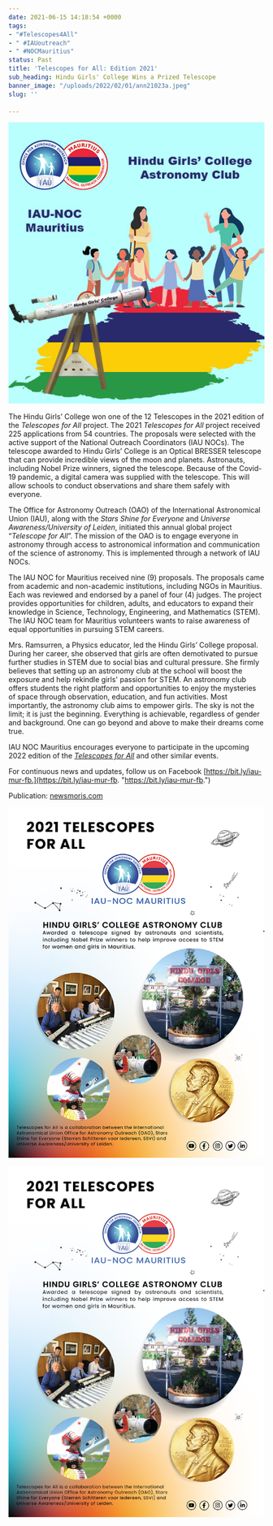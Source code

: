 ```yaml
---
date: 2021-06-15 14:18:54 +0000
tags:
- "#Telescopes4All"
- " #IAUoutreach"
- " #NOCMauritius"
status: Past
title: 'Telescopes for All: Edition 2021'
sub_heading: Hindu Girls' College Wins a Prized Telescope
banner_image: "/uploads/2022/02/01/ann21023a.jpeg"
slug: ''

---
```

![Poster designed by: Ms. Tasneem Rossenkhan](/uploads/2022/02/01/telescopes-for-all-illustration-by-tasneem-rossenkhan.jpg "Telescopes For All edition 2021")

The Hindu Girls’ College won one of the 12 Telescopes in the 2021 edition of the _Telescopes for All_ project. The 2021 _Telescopes for All_ project received 225 applications from 54 countries. The proposals were selected with the active support of the National Outreach Coordinators (IAU NOCs). The telescope awarded to Hindu Girls’ College is an Optical BRESSER telescope that can provide incredible views of the moon and planets. Astronauts, including Nobel Prize winners, signed the telescope. Because of the Covid-19 pandemic, a digital camera was supplied with the telescope. This will allow schools to conduct observations and share them safely with everyone.

The Office for Astronomy Outreach (OAO) of the International Astronomical Union (IAU), along with the _Stars Shine for Everyone_ and _Universe Awareness/University of Leiden_, initiated this annual global project “_Telescope for All_”. The mission of the OAO is to engage everyone in astronomy through access to astronomical information and communication of the science of astronomy. This is implemented through a network of IAU NOCs.

The IAU NOC for Mauritius received nine (9) proposals. The proposals came from academic and non-academic institutions, including NGOs in Mauritius. Each was reviewed and endorsed by a panel of four (4) judges. The project provides opportunities for children, adults, and educators to expand their knowledge in Science, Technology, Engineering, and Mathematics (STEM). The IAU NOC team for Mauritius volunteers wants to raise awareness of equal opportunities in pursuing STEM careers.

Mrs. Ramsurren, a Physics educator, led the Hindu Girls’ College proposal. During her career, she observed that girls are often demotivated to pursue further studies in STEM due to social bias and cultural pressure. She firmly believes that setting up an astronomy club at the school will boost the exposure and help rekindle girls' passion for STEM. An astronomy club offers students the right platform and opportunities to enjoy the mysteries of space through observation, education, and fun activities. Most importantly, the astronomy club aims to empower girls. The sky is not the limit; it is just the beginning. Everything is achievable, regardless of gender and background. One can go beyond and above to make their dreams come true.

IAU NOC Mauritius encourages everyone to participate in the upcoming 2022 edition of the [_Telescopes for All_]() and other similar events.

For continuous news and updates, follow us on Facebook [https://bit.ly/iau-mur-fb.](https://bit.ly/iau-mur-fb. "https://bit.ly/iau-mur-fb.")

Publication: [newsmoris.com]()

![](/uploads/2022/02/02/700px.png)

![](/uploads/2022/02/02/0.png)